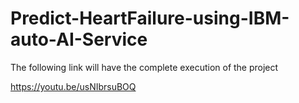# Predict-HeartFailure-using-IBM-auto-AI-Service

The following link will have the complete execution of the project

https://youtu.be/usNIbrsuBOQ


